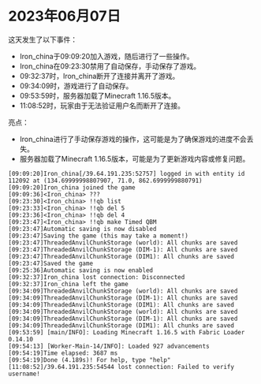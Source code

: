 # 2023年06月07日
这天发生了以下事件：

- Iron_china于09:09:20加入游戏，随后进行了一些操作。
- Iron_china在09:23:30禁用了自动保存，手动保存了游戏。
- 09:32:37时，Iron_china断开了连接并离开了游戏。
- 09:34:09时，游戏进行了自动保存。
- 09:53:59时，服务器加载了Minecraft 1.16.5版本。
- 11:08:52时，玩家由于无法验证用户名而断开了连接。

亮点：

- Iron_china进行了手动保存游戏的操作，这可能是为了确保游戏的进度不会丢失。
- 服务器加载了Minecraft 1.16.5版本，可能是为了更新游戏内容或修复问题。
```
[09:09:20]Iron_china[/39.64.191.235:52757] logged in with entity id 112092 at (134.69999998807907, 71.0, 862.6999999880791)
[09:09:20]Iron_china joined the game
[09:09:36]<Iron_china> ???
[09:23:30]<Iron_china> !!qb list
[09:23:33]<Iron_china> !!qb del 5
[09:23:36]<Iron_china> !!qb del 4
[09:23:47]<Iron_china> !!qb make Timed QBM
[09:23:47]Automatic saving is now disabled
[09:23:47]Saving the game (this may take a moment!)
[09:23:47]ThreadedAnvilChunkStorage (world): All chunks are saved
[09:23:47]ThreadedAnvilChunkStorage (DIM-1): All chunks are saved
[09:23:47]ThreadedAnvilChunkStorage (DIM1): All chunks are saved
[09:23:47]Saved the game
[09:25:36]Automatic saving is now enabled
[09:32:37]Iron_china lost connection: Disconnected
[09:32:37]Iron_china left the game
[09:34:09]ThreadedAnvilChunkStorage (world): All chunks are saved
[09:34:09]ThreadedAnvilChunkStorage (DIM-1): All chunks are saved
[09:34:09]ThreadedAnvilChunkStorage (DIM1): All chunks are saved
[09:34:09]ThreadedAnvilChunkStorage (world): All chunks are saved
[09:34:09]ThreadedAnvilChunkStorage (DIM-1): All chunks are saved
[09:34:09]ThreadedAnvilChunkStorage (DIM1): All chunks are saved
[09:53:59] [main/INFO]: Loading Minecraft 1.16.5 with Fabric Loader 0.14.10
[09:54:13] [Worker-Main-14/INFO]: Loaded 927 advancements
[09:54:19]Time elapsed: 3687 ms
[09:54:19]Done (4.189s)! For help, type "help"
[11:08:52]/39.64.191.235:54544 lost connection: Failed to verify username!
```
